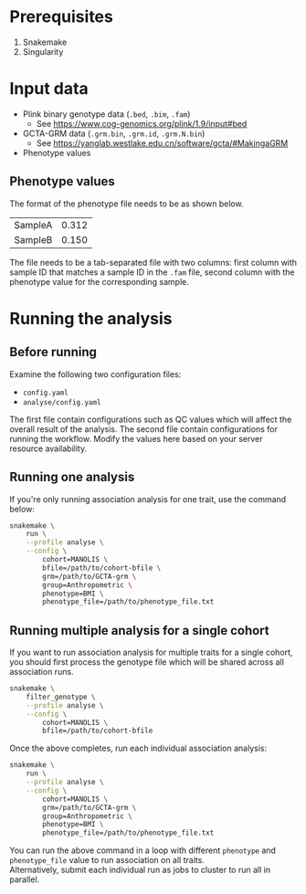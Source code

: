 # Prerequisites
1. Snakemake
2. Singularity

# Input data
- Plink binary genotype data (`.bed`, `.bim`, `.fam`)
    - See https://www.cog-genomics.org/plink/1.9/input#bed
- GCTA-GRM data (`.grm.bin`, `.grm.id`, `.grm.N.bin`)
    - See https://yanglab.westlake.edu.cn/software/gcta/#MakingaGRM
- Phenotype values

## Phenotype values
The format of the phenotype file needs to be as shown below. 

|||
|---|---|
|SampleA|0.312|
|SampleB|0.150|

The file needs to be a tab-separated file with two columns: first column with sample ID that matches a sample ID in the `.fam` file, second column with the phenotype value for the corresponding sample.

# Running the analysis
## Before running
Examine the following two configuration files:
- `config.yaml`
- `analyse/config.yaml`

The first file contain configurations such as QC values which will affect the overall result of the analysis. The second file contain configurations for running the workflow. Modify the values here based on your server resource availability.

## Running one analysis
If you're only running association analysis for one trait, use the command below:

```bash
snakemake \
    run \
    --profile analyse \
    --config \
        cohort=MANOLIS \
        bfile=/path/to/cohort-bfile \
        grm=/path/to/GCTA-grm \
        group=Anthropometric \
        phenotype=BMI \
        phenotype_file=/path/to/phenotype_file.txt
```

## Running multiple analysis for a single cohort
If you want to run association analysis for multiple traits for a single cohort,  
you should first process the genotype file which will be shared across all association runs.
```bash
snakemake \
    filter_genotype \
    --profile analyse \
    --config \
        cohort=MANOLIS \
        bfile=/path/to/cohort-bfile
```
Once the above completes, run each individual association analysis:
```bash
snakemake \
    run \
    --profile analyse \
    --config \
        cohort=MANOLIS \
        grm=/path/to/GCTA-grm \
        group=Anthropometric \
        phenotype=BMI \
        phenotype_file=/path/to/phenotype_file.txt
```
You can run the above command in a loop with different `phenotype` and `phenotype_file` value to run association on all traits.  
Alternatively, submit each individual run as jobs to cluster to run all in parallel.
